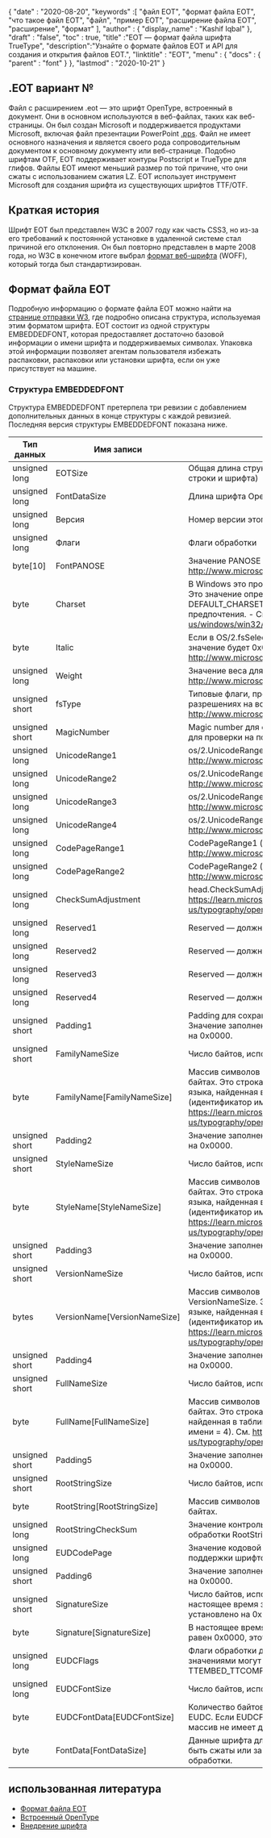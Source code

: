 {
  "date" : "2020-08-20",
  "keywords" :[ "файл EOT", "формат файла EOT", "что такое файл EOT", "файл", "пример EOT", "расширение файла EOT", "расширение", "формат" ],
  "author" : {
    "display_name" : "Kashif Iqbal"
},
  "draft" : "false",
  "toc" : true,
  "title" :"EOT — формат файла шрифта TrueType",
  "description":"Узнайте о формате файлов EOT и API для создания и открытия файлов EOT.",
  "linktitle" : "EOT",
  "menu" : {
    "docs" : {
      "parent" : "font"
}
},
  "lastmod" : "2020-10-21"
}

## .EOT вариант №

Файл с расширением .eot — это шрифт OpenType, встроенный в документ. Они в основном используются в веб-файлах, таких как веб-страницы. Он был создан Microsoft и поддерживается продуктами Microsoft, включая файл презентации PowerPoint [.pps](/ru/presentation/pps). Файл не имеет основного назначения и является своего рода сопроводительным документом к основному документу или веб-странице. Подобно шрифтам OTF, EOT поддерживает контуры Postscript и TrueType для глифов. Файлы EOT имеют меньший размер по той причине, что они сжаты с использованием сжатия LZ. EOT использует инструмент Microsoft для создания шрифта из существующих шрифтов TTF/OTF.

## Краткая история

Шрифт EOT был представлен W3C в 2007 году как часть CSS3, но из-за его требований к постоянной установке в удаленной системе стал причиной его отклонения. Он был повторно представлен в марте 2008 года, но W3C в конечном итоге выбрал [формат веб-шрифта](/ru/font/woff/) (WOFF), который тогда был стандартизирован.

## Формат файла EOT

Подробную информацию о формате файла EOT можно найти на [странице отправки W3](https://www.w3.org/Submission/EOT/#FileFormat), где подробно описана структура, используемая этим форматом шрифта. EOT состоит из одной структуры EMBEDDEDFONT, которая предоставляет достаточно базовой информации о имени шрифта и поддерживаемых символах. Упаковка этой информации позволяет агентам пользователя избежать распаковки, распаковки или установки шрифта, если он уже присутствует на машине.

### Структура EMBEDDEDFONT
Структура EMBEDDEDFONT претерпела три ревизии с добавлением дополнительных данных в конце структуры с каждой ревизией. Последняя версия структуры EMBEDDEDFONT показана ниже.

|Тип данных|Имя записи|Описание|
---|---|---|
|unsigned long|EOTSize|Общая длина структуры в байтах (включая данные строки и шрифта)|
|unsigned long|FontDataSize|Длина шрифта OpenType (FontData) в байтах|
|unsigned long|Версия|Номер версии этого формата — 0x00020002|
|unsigned long|Флаги|Флаги обработки|
|byte[10]|FontPANOSE|Значение PANOSE для этого шрифта — см. http://www.microsoft.com/typography/otspec/os2.htm#pan|
|byte|Charset|В Windows это производное от TEXTMETRIC.tmCharSet. Это значение определяет набор символов шрифта. DEFAULT_CHARSET (0x01) указывает отсутствие предпочтения. - См. https://learn.microsoft.com/en-us/windows/win32/api/wingdi/ns-wingdi-textmetrica|
|byte|Italic|Если в OS/2.fsSelection установлен бит для ITALIC, значение будет 0x01 — см. http://www.microsoft.com/typography/otspec/os2.htm#fss|
|unsigned long|Weight|Значение веса для этого шрифта — см. http://www.microsoft.com/typography/otspec/os2.htm#wtc|
|unsigned short|fsType|Типовые флаги, предоставляющие информацию о разрешениях на встраивание — см. http://www.microsoft.com/typography/otspec/os2.htm#fst|
|unsigned short|MagicNumber|Magic number для файла EOT — 0x504C. Используется для проверки на повреждение данных.|
|unsigned long|UnicodeRange1|os/2.UnicodeRange1 (биты 0–31) — см. http://www.microsoft.com/typography/otspec/os2.htm#ur|
|unsigned long|UnicodeRange2|os/2.UnicodeRange2 (биты 32–63) — см. http://www.microsoft.com/typography/otspec/os2.htm#ur|
|unsigned long|UnicodeRange3|os/2.UnicodeRange3 (биты 64–95) — см. http://www.microsoft.com/typography/otspec/os2.htm#ur|
|unsigned long|UnicodeRange4|os/2.UnicodeRange4 (биты 96–127) — см. http://www.microsoft.com/typography/otspec/os2.htm#ur|
|unsigned long|CodePageRange1|CodePageRange1 (биты 0–31) — см. http://www.microsoft.com/typography/otspec/os2.htm#cpr|
|unsigned long|CodePageRange2|CodePageRange2 (биты 32–63) — см. http://www.microsoft.com/typography/otspec/os2.htm#cpr|
|unsigned long|CheckSumAdjustment|head.CheckSumAdjustment — см. https://learn.microsoft.com/en-us/typography/opentype/spec/head|
|unsigned long|Reserved1|Reserved — должно быть 0|
|unsigned long|Reserved2|Reserved — должно быть 0|
|unsigned long|Reserved3|Reserved — должно быть 0|
|unsigned long|Reserved4|Reserved — должно быть 0|
|unsigned short|Padding1|Padding для сохранения выравнивания по длине. Значение заполнения всегда должно быть установлено на 0x0000.|
|unsigned short|FamilyNameSize|Число байтов, используемых массивом FamilyName|
|byte|FamilyName[FamilyNameSize]|Массив символов UTF-16 длиной FamilyNameSize в байтах. Это строка семейства шрифтов для английского языка, найденная в таблице имен шрифта (идентификатор имени = 1). См. https://learn.microsoft.com/en-us/typography/opentype/spec/name|
|unsigned short|Padding2|Значение заполнения всегда должно быть установлено на 0x0000.|
|unsigned short|StyleNameSize|Число байтов, используемых StyleName|
|byte|StyleName[StyleNameSize]|Массив символов UTF-16 длиной StyleNameSize в байтах. Это строка подсемейства шрифтов английского языка, найденная в таблице имен шрифта (идентификатор имени = 2). См. https://learn.microsoft.com/en-us/typography/opentype/spec/name|
|unsigned short|Padding3|Значение заполнения всегда должно быть установлено на 0x0000.|
|unsigned short|VersionNameSize|Число байтов, используемых VersionName|
|bytes|VersionName[VersionNameSize]|Массив символов UTF-16 длиной в байтах VersionNameSize. Это строка версии на английском языке, найденная в таблице имен шрифта (идентификатор имени = 5). См. https://learn.microsoft.com/en-us/typography/opentype/spec/name|
|unsigned short|Padding4|Значение заполнения всегда должно быть установлено на 0x0000.|
|unsigned short|FullNameSize|Число байтов, используемых FullName|
|byte|FullName[FullNameSize]|Массив символов UTF-16 длиной FullNameSize в байтах. Это строка полного имени на английском языке, найденная в таблице имен шрифта (идентификатор имени = 4). См. https://learn.microsoft.com/en-us/typography/opentype/spec/name|
|unsigned short|Padding5|Значение заполнения всегда должно быть установлено на 0x0000.|
|unsigned short|RootStringSize|Число байтов, используемых массивом RootString|
|byte|RootString[RootStringSize]|Массив символов UTF-16 длиной RootStringSize в байтах.|
|unsigned long|RootStringCheckSum|Значение контрольной суммы RootString. См. алгоритм обработки RootStringChecksum ниже.|
|unsigned long|EUDCodePage|Значение кодовой страницы, необходимое для поддержки шрифтов EUDC.|
|unsigned short|Padding6|Значение заполнения всегда должно быть установлено на 0x0000.|
|unsigned short|SignatureSize|Число байтов, используемых массивом Signature. В настоящее время зарезервировано и должно быть установлено на 0x0000.|
|byte|Signature[SignatureSize]|В настоящее время зарезервировано. Если SignatureSize равен 0x0000, этот массив не имеет длины.|
|unsigned long|EUDCFlags|Флаги обработки для шрифта EUDC. Типичными значениями могут быть TTEMBED_XORENCRYPTDATA и TTEMBED_TTCOMPRESSED.|
|unsigned long|EUDCFontSize|Число байтов, используемых массивом подписи.|
|byte|EUDCFontData[EUDCFontSize]|Количество байтов, используемых для данных шрифта EUDC. Если EUDCFontSize равен 0x00000000, этот массив не имеет длины.|
|byte|FontData[FontDataSize]|Данные шрифта для этого файла EOT. Данные могут быть сжаты или зашифрованы XOR, как указано в флагах обработки.|

## использованная литература

* [Формат файла EOT](https://www.w3.org/Submission/EOT/)
* [Встроенный OpenType](https://en.wikipedia.org/wiki/Embedded_OpenType)
* [Внедрение шрифта](https://en.wikipedia.org/wiki/Font_embedding)

